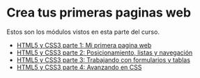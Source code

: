 # Crea tus primeras paginas web

Estos son los módulos vistos en esta parte del curso.

- [HTML5 y CSS3 parte 1: Mi primera pagina web](https://github.com/brayanrbx/alura-one/tree/main/principiante-programacion/paginas-web/pagina-web)
- [HTML5 y CSS3 parte 2: Posicionamiento, listas y navegación](https://github.com/brayanrbx/alura-one/tree/main/principiante-programacion/paginas-web/pagina-web)
- [HTML5 y CSS3 parte 3: Trabajando con formularios y tablas](https://github.com/brayanrbx/alura-one/tree/main/principiante-programacion/paginas-web/pagina-web)
- [HTML5 y CSS3 parte 4: Avanzando en CSS](https://github.com/brayanrbx/alura-one/tree/main/principiante-programacion/paginas-web/pagina-web)
